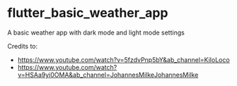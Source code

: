 # flutter_basic_weather_app

A basic weather app with dark mode and light mode settings 

Credits to:
- https://www.youtube.com/watch?v=5fzdvPnp5bY&ab_channel=KiloLoco
- https://www.youtube.com/watch?v=HSAa9yi0OMA&ab_channel=JohannesMilkeJohannesMilke
